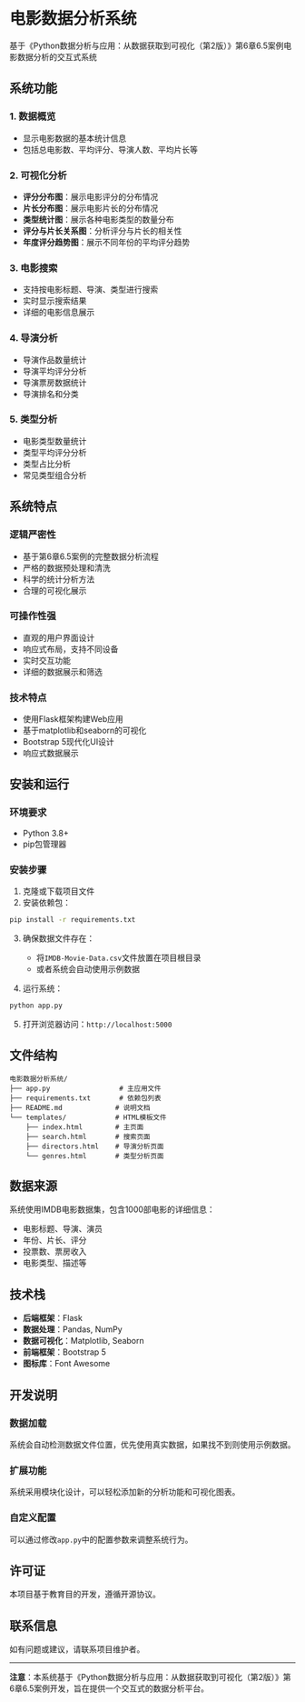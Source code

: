 # 电影数据分析系统

基于《Python数据分析与应用：从数据获取到可视化（第2版）》第6章6.5案例电影数据分析的交互式系统

## 系统功能

### 1. 数据概览
- 显示电影数据的基本统计信息
- 包括总电影数、平均评分、导演人数、平均片长等

### 2. 可视化分析
- **评分分布图**：展示电影评分的分布情况
- **片长分布图**：展示电影片长的分布情况
- **类型统计图**：展示各种电影类型的数量分布
- **评分与片长关系图**：分析评分与片长的相关性
- **年度评分趋势图**：展示不同年份的平均评分趋势

### 3. 电影搜索
- 支持按电影标题、导演、类型进行搜索
- 实时显示搜索结果
- 详细的电影信息展示

### 4. 导演分析
- 导演作品数量统计
- 导演平均评分分析
- 导演票房数据统计
- 导演排名和分类

### 5. 类型分析
- 电影类型数量统计
- 类型平均评分分析
- 类型占比分析
- 常见类型组合分析

## 系统特点

### 逻辑严密性
- 基于第6章6.5案例的完整数据分析流程
- 严格的数据预处理和清洗
- 科学的统计分析方法
- 合理的可视化展示

### 可操作性强
- 直观的用户界面设计
- 响应式布局，支持不同设备
- 实时交互功能
- 详细的数据展示和筛选

### 技术特点
- 使用Flask框架构建Web应用
- 基于matplotlib和seaborn的可视化
- Bootstrap 5现代化UI设计
- 响应式数据展示

## 安装和运行

### 环境要求
- Python 3.8+
- pip包管理器

### 安装步骤

1. 克隆或下载项目文件
2. 安装依赖包：
```bash
pip install -r requirements.txt
```

3. 确保数据文件存在：
   - 将`IMDB-Movie-Data.csv`文件放置在项目根目录
   - 或者系统会自动使用示例数据

4. 运行系统：
```bash
python app.py
```

5. 打开浏览器访问：`http://localhost:5000`

## 文件结构

```
电影数据分析系统/
├── app.py                 # 主应用文件
├── requirements.txt       # 依赖包列表
├── README.md             # 说明文档
└── templates/            # HTML模板文件
    ├── index.html        # 主页面
    ├── search.html       # 搜索页面
    ├── directors.html    # 导演分析页面
    └── genres.html       # 类型分析页面
```

## 数据来源

系统使用IMDB电影数据集，包含1000部电影的详细信息：
- 电影标题、导演、演员
- 年份、片长、评分
- 投票数、票房收入
- 电影类型、描述等

## 技术栈

- **后端框架**：Flask
- **数据处理**：Pandas, NumPy
- **数据可视化**：Matplotlib, Seaborn
- **前端框架**：Bootstrap 5
- **图标库**：Font Awesome

## 开发说明

### 数据加载
系统会自动检测数据文件位置，优先使用真实数据，如果找不到则使用示例数据。

### 扩展功能
系统采用模块化设计，可以轻松添加新的分析功能和可视化图表。

### 自定义配置
可以通过修改`app.py`中的配置参数来调整系统行为。

## 许可证

本项目基于教育目的开发，遵循开源协议。

## 联系信息

如有问题或建议，请联系项目维护者。

---

**注意**：本系统基于《Python数据分析与应用：从数据获取到可视化（第2版）》第6章6.5案例开发，旨在提供一个交互式的数据分析平台。
